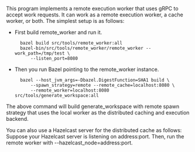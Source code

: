 This program implements a remote execution worker that uses gRPC to accept work
requests. It can work as a remote execution worker, a cache worker, or both.
The simplest setup is as follows:

- First build remote_worker and run it.

        bazel build src/tools/remote_worker:all
        bazel-bin/src/tools/remote_worker/remote_worker --work_path=/tmp/test \
            --listen_port=8080

- Then you run Bazel pointing to the remote_worker instance.

        bazel --host_jvm_args=-Dbazel.DigestFunction=SHA1 build \
            --spawn_strategy=remote --remote_cache=localhost:8080 \
            --remote_worker=localhost:8080 src/tools/generate_workspace:all

The above command will build generate_workspace with remote spawn strategy that
uses the local worker as the distributed caching and execution backend.

You can also use a Hazelcast server for the distributed cache as follows:
Suppose your Hazelcast server is listening on address:port. Then, run the
remote worker with --hazelcast_node=address:port.
